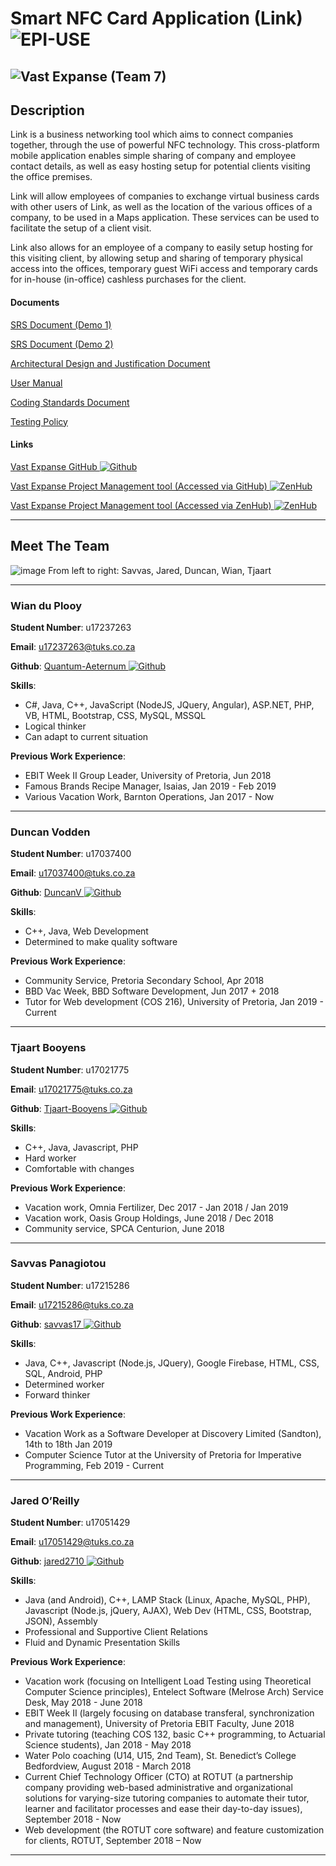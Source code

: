# Smart NFC Card Application (Link) ![EPI-USE](https://i.imgur.com/0C8kjiS.png)
![Vast Expanse](https://i.imgur.com/UguHSwG.png) (Team 7)
---
## Description
Link is a business networking tool which aims to connect companies together, through the use of powerful NFC technology. This cross-platform mobile application enables simple sharing of company and employee contact details, as well as easy hosting setup for potential clients visiting the office premises.

Link will allow employees of companies to exchange virtual business cards with other users of Link, as well as the location of the various offices of a company, to be used in a Maps application. These services can be used to facilitate the setup of a client visit.

Link also allows for an employee of a company to easily setup hosting for this visiting client, by allowing setup and sharing of temporary physical access into the offices, temporary guest WiFi access and temporary cards for in-house (in-office) cashless purchases for the client.
#### Documents
<a href="https://drive.google.com/open?id=117krmXktY6nteFHLFlJUYwfYO1PNEL-e" target="_blank">SRS Document (Demo 1)</a>

<a href="https://drive.google.com/open?id=1aXvuHdT08NugQ41IPRPf3ejZuNMxCK9g" target="_blank">SRS Document (Demo 2)</a>

<a href="https://drive.google.com/open?id=1BeMIac5VKvBbbL0QCiJc8nr2GHKz21pA" target="_blank">Architectural Design and Justification Document</a>

<a href="https://drive.google.com/open?id=1F5ZGR5Caus5CzifUpx02ziJNKzhjZLhS" target="_blank">User Manual</a>

<a href="https://drive.google.com/open?id=1vXwddKcuzh3WUNKIdZdVtggryy20A1c2" target="_blank">Coding Standards Document</a>

<a href="https://drive.google.com/open?id=1JsXwUw1GJNYbZO9kzuJQ3CNWYU9-lNCc" target="_blank">Testing Policy</a>
#### Links
<a href="https://github.com/cos301-2019-se/Smart-NFC-Card-Applications" target="_blank">Vast Expanse GitHub ![Github](https://i.imgur.com/Xqy7DfH.png)</a>

<a href="https://github.com/cos301-2019-se/Smart-NFC-Card-Applications#workspaces/vastexpanseworkspace-5cc2c99dba27a75ea1e3f5d1/board?repos=182156651" target="_blank">Vast Expanse Project Management tool (Accessed via GitHub) ![ZenHub](https://i.imgur.com/Qqg8JhO.png)</a>

<a href="https://app.zenhub.com/workspaces/vastexpanseworkspace-5cc2c99dba27a75ea1e3f5d1/board?repos=182156651" target="_blank">Vast Expanse Project Management tool (Accessed via ZenHub) ![ZenHub](https://i.imgur.com/Qqg8JhO.png)</a>

---
## Meet The Team
![image](https://i.imgur.com/EjHkg2C.png)
From left to right:
Savvas, Jared, Duncan, Wian, Tjaart

---
### Wian du Plooy
**Student Number**: u17237263

**Email**: u17237263@tuks.co.za

**Github**: <a href="https://github.com/Quantum-Aeternum" target="_blank">Quantum-Aeternum ![Github](https://i.imgur.com/Xqy7DfH.png)</a>



**Skills**:
- C#, Java, C++, JavaScript (NodeJS, JQuery, Angular), ASP.NET, PHP, VB, HTML, Bootstrap, CSS, MySQL, MSSQL
- Logical thinker
- Can adapt to current situation

**Previous Work Experience**:
- EBIT Week II Group Leader, University of Pretoria, Jun 2018
- Famous Brands Recipe Manager, Isaias, Jan 2019 - Feb 2019
- Various Vacation Work, Barnton Operations, Jan 2017 - Now

---
### Duncan Vodden
**Student Number**: u17037400

**Email**: u17037400@tuks.co.za

**Github**: <a href="https://github.com/DuncanV" target="_blank">DuncanV ![Github](https://i.imgur.com/Xqy7DfH.png)</a>

**Skills**:
- C++, Java, Web Development
- Determined to make quality software

**Previous Work Experience**:
- Community Service, Pretoria Secondary School, Apr 2018
- BBD Vac Week, BBD Software Development, Jun 2017 + 2018
- Tutor for Web development (COS 216), University of Pretoria, Jan 2019 - Current

---
### Tjaart Booyens
**Student Number**: u17021775

**Email**: u17021775@tuks.co.za

**Github**: <a href="https://github.com/Tjaart-Booyens" target="_blank">Tjaart-Booyens ![Github](https://i.imgur.com/Xqy7DfH.png)</a>

**Skills**:
- C++, Java, Javascript, PHP
- Hard worker
- Comfortable with changes

**Previous Work Experience**:
- Vacation work, Omnia Fertilizer, Dec 2017 - Jan 2018 / Jan 2019
- Vacation work, Oasis Group Holdings, June 2018 / Dec 2018
- Community service, SPCA Centurion, June 2018

---
### Savvas Panagiotou
**Student Number**: u17215286

**Email**: u17215286@tuks.co.za

**Github**: <a href="https://github.com/savvas17" target="_blank">savvas17 ![Github](https://i.imgur.com/Xqy7DfH.png)</a>

**Skills**:
- Java, C++, Javascript (Node.js, JQuery), Google Firebase, HTML, CSS, SQL, Android, PHP
- Determined worker
- Forward thinker

**Previous Work Experience**:
- Vacation Work as a Software Developer at Discovery Limited (Sandton), 14th to 18th Jan 2019
- Computer Science Tutor at the University of Pretoria for Imperative Programming, Feb 2019 - Current

---
### Jared O’Reilly
**Student Number**: u17051429

**Email**: u17051429@tuks.co.za

**Github**: <a href="https://github.com/jared2710" target="_blank">jared2710 ![Github](https://i.imgur.com/Xqy7DfH.png)</a>

**Skills**:
- Java (and Android), C++, LAMP Stack (Linux, Apache, MySQL, PHP), Javascript (Node.js, jQuery, AJAX), Web Dev (HTML, CSS, Bootstrap, JSON), Assembly
- Professional and Supportive Client Relations
- Fluid and Dynamic Presentation Skills

**Previous Work Experience**:
- Vacation work (focusing on Intelligent Load Testing using Theoretical Computer Science principles), Entelect Software (Melrose Arch) Service Desk, May 2018 - June 2018
- EBIT Week II (largely focusing on database transferal, synchronization and management), University of Pretoria EBIT Faculty, June 2018
- Private tutoring (teaching COS 132, basic C++ programming, to Actuarial Science students), Jan 2018 - May 2018
- Water Polo coaching (U14, U15, 2nd Team), St. Benedict’s College Bedfordview, August 2018 - March 2018
- Current Chief Technology Officer (CTO) at ROTUT (a partnership company providing web-based administrative and organizational solutions for varying-size tutoring companies to automate their tutor, learner and facilitator processes and ease their day-to-day issues), September 2018 - Now
- Web development (the ROTUT core software) and feature customization for clients, ROTUT, September 2018 – Now

---
